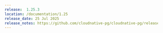 ```yaml
---
release:  1.25.3
location: /documentation/1.25
release_date: 25 Jul 2025
release_notes: https://github.com/cloudnative-pg/cloudnative-pg/releases/tag/v1.25.3
---
```


